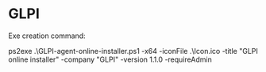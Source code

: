 # GLPI

Exe creation command:

ps2exe .\GLPI-agent-online-installer.ps1 -x64 -iconFile .\Icon.ico -title "GLPI online installer" -company "GLPI" -version 1.1.0 -requireAdmin
